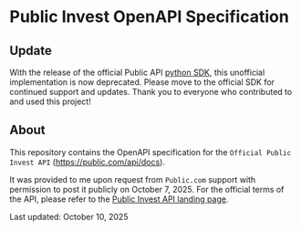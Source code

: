 # Public Invest OpenAPI Specification

## Update
With the release of the official Public API [python SDK](https://github.com/PublicDotCom/publicdotcom-py), this unofficial implementation is now deprecated. Please move to the official SDK for continued support and updates. Thank you to everyone who contributed to and used this project!

## About
This repository contains the OpenAPI specification for the `Official Public Invest API` (https://public.com/api/docs).

It was provided to me upon request from `Public.com` support with permission to post it publicly on October 7, 2025. For the official terms of the API, please refer to the [Public Invest API landing page](https://public.com/api/docs).

Last updated: October 10, 2025
